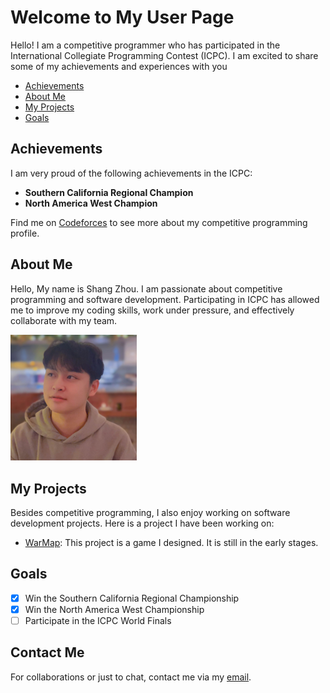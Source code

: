 # Welcome to My User Page

Hello! I am a competitive programmer who has participated in the International Collegiate Programming Contest (ICPC). I am excited to share some of my achievements and experiences with you
- [Achievements](#achievements)
- [About Me](#about-me)
- [My Projects](#my-projects)
- [Goals](#goals)

## Achievements

I am very proud of the following achievements in the ICPC:

- **Southern California Regional Champion**
- **North America West Champion**

Find me on [Codeforces](https://codeforces.com/profile/ZhouShang2003) to see more about my competitive programming profile.

## About Me

Hello, My name is Shang Zhou. I am passionate about competitive programming and software development. Participating in ICPC has allowed me to improve my coding skills, work under pressure, and effectively collaborate with my team.

<img src="images/photo.jpg" alt="My Photo" width="40%" />

## My Projects

Besides competitive programming, I also enjoy working on software development projects. Here is a project I have been working on:

- [WarMap](https://github.com/zhoushang2003/WarMap): This project is a game I designed. It is still in the early stages.

## Goals

- [x] Win the Southern California Regional Championship
- [x] Win the North America West Championship
- [ ] Participate in the ICPC World Finals

## Contact Me

For collaborations or just to chat, contact me via my [email](mailto:shz060@ucsd.edu).
